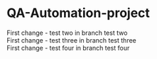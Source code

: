 # QA-Automation-project

First change - test two in branch test two <br />
First change - test three in branch test three <br />
First change - test four in branch test four


